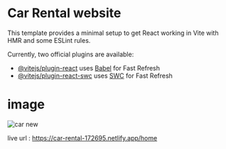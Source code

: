 # Car Rental website

This template provides a minimal setup to get React working in Vite with HMR and some ESLint rules.

Currently, two official plugins are available:

- [@vitejs/plugin-react](https://github.com/vitejs/vite-plugin-react/blob/main/packages/plugin-react/README.md) uses [Babel](https://babeljs.io/) for Fast Refresh
- [@vitejs/plugin-react-swc](https://github.com/vitejs/vite-plugin-react-swc) uses [SWC](https://swc.rs/) for Fast Refresh

<h1>image</h1>

![car new](https://github.com/RickPratihar/Car-Rental-website/assets/103872207/5cf8a1e8-5443-447a-894b-dd7b670ca301)

live url : 
https://car-rental-172695.netlify.app/home
